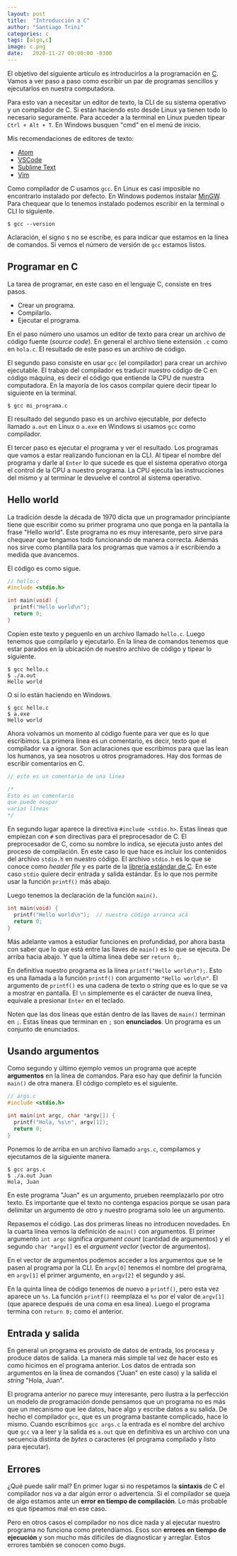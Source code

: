 ```yaml
---
layout: post
title:  "Introducción a C"
author: "Santiago Trini"
categories: c
tags: [algo,c]
image: c.png
date:   2020-11-27 00:00:00 -0300
---
```


El objetivo del siguiente artículo es introducirlos a la programación en [C](https://es.wikipedia.org/wiki/C_(lenguaje_de_programaci%C3%B3n)). Vamos a ver paso a paso como escribir un par de programas sencillos y ejecutarlos en nuestra computadora.

Para esto van a necesitar un editor de texto, la CLI de su sistema operativo y un compilador de C. Si están haciendo esto desde Linux ya tienen todo lo necesario seguramente. Para acceder a la terminal en Linux pueden tipear `Ctrl + Alt + T`. En Windows busquen "cmd" en el menú de inicio.

Mis recomendaciones de editores de texto:
- [Atom](https://atom.io)
- [VSCode](https://code.visualstudio.com)
- [Sublime Text](https://sublimetext.com)
- [Vim](https://vim.org)

Como compilador de C usamos `gcc`. En Linux es casi imposible no encontrarlo instalado por defecto. En Windows podemos instalar [MinGW](https://sourceforge.net/projects/mingw/). Para chequear que lo tenemos instalado podemos escribir en la terminal o CLI lo siguiente.

```console
$ gcc --version
```

Aclaración, el signo `$` no se escribe, es para indicar que estamos en la línea de comandos. Si vemos el número de versión de `gcc` estamos listos.

## Programar en C

La tarea de programar, en este caso en el lenguaje C, consiste en tres pasos.
- Crear un programa.
- Compilarlo.
- Ejecutar el programa.

En el paso número uno usamos un editor de texto para crear un archivo de código fuente (_source code_). En general el archivo tiene extensión `.c` como en `hola.c`. El resultado de este paso es un archivo de código.

El segundo paso consiste en usar `gcc` (el compilador) para crear un archivo ejecutable. El trabajo del compilador es traducir nuestro código de C en código máquina, es decir el código que entiende la CPU de nuestra computadora. En la mayoría de los casos compilar quiere decir tipear lo siguiente en la terminal.

```console
$ gcc mi_programa.c
```

El resultado del segundo paso es un archivo ejecutable, por defecto llamado `a.out` en Linux o `a.exe` en Windows si usamos `gcc` como compilador.

El tercer paso es ejecutar el programa y ver el resultado. Los programas que vamos a estar realizando funcionan en la CLI. Al tipear el nombre del programa y darle al `Enter` lo que sucede es que el sistema operativo otorga el control de la CPU a nuestro programa. La CPU ejecuta las instrucciones del mismo y al terminar le devuelve el control al sistema operativo.

## Hello world

La tradición desde la década de 1970 dicta que un programador principiante tiene que escribir como su primer programa uno que ponga en la pantalla la frase "Hello world". Este programa no es muy interesante, pero sirve para chequear que tengamos todo funcionando de manera correcta.
Además nos sirve como plantilla para los programas que vamos a ir escribiendo a medida que avancemos.

El código es como sigue.

```c
// hello.c
#include <stdio.h>

int main(void) {
  printf("Hello world\n");
  return 0;
}
```

Copien este texto y peguenlo en un archivo llamado `hello.c`. Luego tenemos que compilarlo y ejecutarlo. En la línea de comandos tenemos que estar parados en la ubicación de nuestro archivo de código y tipear lo siguiente.

```console
$ gcc hello.c
$ ./a.out
Hello world
```

O si lo están haciendo en Windows.

```console
$ gcc hello.c
$ a.exe
Hello world
```

Ahora volvamos un momento al código fuente para ver que es lo que escribimos.
La primera línea es un comentario, es decir, texto que el compilador va a ignorar. Son aclaraciones que escribimos para que las lean los humanos, ya sea nosotros u otros programadores. Hay dos formas de escribir comentarios en C.

```c
// esto es un comentario de una línea

/*
Esto es un comentario
que puede ocupar
varias líneas
*/
```

En segundo lugar aparece la directiva `#include <stdio.h>`. Estas líneas que empiezan con `#` son directivas para el preprocesador de C. El preprocesador de C, como su nombre lo indica, se ejecuta justo antes del proceso de compilación. En este caso lo que hace es incluir los contenidos del archivo `stdio.h` en nuestro código. El archivo `stdio.h` es lo que se conoce como _header file_ y es parte de la [librería estándar de C](https://es.wikipedia.org/wiki/Biblioteca_est%C3%A1ndar_de_C). En este caso `stdio` quiere decir entrada y salida estándar. Es lo que nos permite usar la función `printf()` más abajo.

Luego tenemos la declaración de la función `main()`.

```c
int main(void) {
  printf("Hello world\n");  // nuestro código arranca acá
  return 0;
}
```

Más adelante vamos a estudiar funciones en profundidad, por ahora basta con saber que lo que está entre las llaves de `main()` es lo que se ejecuta. De arriba hacia abajo. Y que la última línea debe ser `return 0;`.

En definitiva nuestro programa es la línea `printf("Hello world\n");`. Esto es una llamada a la función `printf()` con argumento `"Hello world\n"`. El argumento de `printf()` es una cadena de texto o _string_ que es lo que se va a mostrar en pantalla. El `\n` simplemente es el carácter de nueva línea, equivale a presionar `Enter` en el teclado.

Noten que las dos líneas que están dentro de las llaves de `main()` terminan en `;`. Estas líneas que terminan en `;` son **enunciados**. Un programa es un conjunto de enunciados.

## Usando argumentos

Como segundo y último ejemplo vemos un programa que acepte **argumentos** en la línea de comandos. Para eso hay que definir la función `main()` de otra manera.
El código completo es el siguiente.

```c
// args.c
#include <stdio.h>

int main(int argc, char *argv[]) {
  printf("Hola, %s\n", argv[1]);
  return 0;
}
```

Ponemos lo de arriba en un archivo llamado `args.c`, compilamos y ejecutamos de la siguiente manera.

```console
$ gcc args.c
$ ./a.out Juan
Hola, Juan
```

En este programa "Juan" es un argumento, prueben reemplazarlo por otro texto. Es importante que el texto no contenga espacios porque se usan para delimitar un argumento de otro y nuestro programa solo lee un argumento.

Repasemos el código. Las dos primeras líneas no introducen novedades. En la cuarta línea vemos la definición de `main()` con argumentos. El primer argumento `int argc` significa _argument count_ (cantidad de argumentos) y el segundo `char *argv[]` es el _argument vector_ (vector de argumentos).

En el vector de argumentos podemos acceder a los argumentos que se le pasen al programa por la CLI. En `argv[0]` tenemos el nombre del programa, en `argv[1]` el primer argumento, en `argv[2]` el segundo y así.

En la quinta línea de código tenemos de nuevo a `printf()`, pero esta vez aparece un `%s`. La función `printf()` reemplaza el `%s` por el valor de `argv[1]` (que aparece después de una coma en esa línea). Luego el programa termina con `return 0;` como el anterior.

## Entrada y salida

En general un programa es provisto de datos de entrada, los procesa y produce datos de salida. La manera más simple tal vez de hacer esto es como hicimos en el programa anterior. Los datos de entrada son argumentos en la línea de comandos ("Juan" en este caso) y la salida el _string_ "Hola, Juan".

El programa anterior no parece muy interesante, pero ilustra a la perfección un modelo de programación donde pensamos que un programa no es más que un mecanismo que lee datos, hace algo y escribe datos a su salida. De hecho el compilador `gcc`, que es un programa bastante complicado, hace lo mismo. Cuando escribimos `gcc args.c` la entrada es el nombre del archivo que `gcc` va a leer y la salida es `a.out` que en definitiva es un archivo con una secuencia distinta de _bytes_ o caracteres (el programa compilado y listo para ejecutar).

## Errores

¿Qué puede salir mal? En primer lugar si no respetamos la **sintaxis** de C el compilador nos va a dar algún error o advertencia. Si el compilador se queja de algo estamos ante un **error en tiempo de compilación**. Lo más probable es que tipeamos mal en ese caso.

Pero en otros casos el compilador no nos dice nada y al ejecutar nuestro programa no funciona como pretendíamos. Esos son **errores en tiempo de ejecución** y son mucho más difíciles de diagnosticar y arreglar. Estos errores también se conocen como _bugs_.
